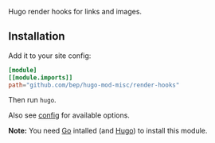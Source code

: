 Hugo render hooks for links and images.

## Installation

Add it to your site config:

```toml
[module]
[[module.imports]]
path="github.com/bep/hugo-mod-misc/render-hooks"
```

Then run `hugo`.

Also see [config](config.toml) for available options.

**Note:** You need [Go](https://golang.org/dl/) intalled (and [Hugo](https://gohugo.io/getting-started/installing/)) to install this module.
